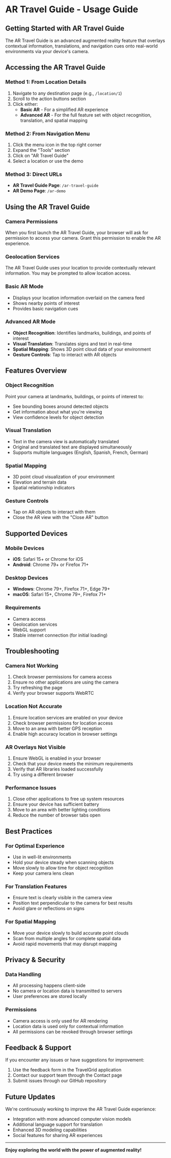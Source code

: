 # AR Travel Guide - Usage Guide

## Getting Started with AR Travel Guide

The AR Travel Guide is an advanced augmented reality feature that overlays contextual information, translations, and navigation cues onto real-world environments via your device's camera.

## Accessing the AR Travel Guide

### Method 1: From Location Details
1. Navigate to any destination page (e.g., `/location/1`)
2. Scroll to the action buttons section
3. Click either:
   - **Basic AR** - For a simplified AR experience
   - **Advanced AR** - For the full feature set with object recognition, translation, and spatial mapping

### Method 2: From Navigation Menu
1. Click the menu icon in the top right corner
2. Expand the "Tools" section
3. Click on "AR Travel Guide"
4. Select a location or use the demo

### Method 3: Direct URLs
- **AR Travel Guide Page**: `/ar-travel-guide`
- **AR Demo Page**: `/ar-demo`

## Using the AR Travel Guide

### Camera Permissions
When you first launch the AR Travel Guide, your browser will ask for permission to access your camera. Grant this permission to enable the AR experience.

### Geolocation Services
The AR Travel Guide uses your location to provide contextually relevant information. You may be prompted to allow location access.

### Basic AR Mode
- Displays your location information overlaid on the camera feed
- Shows nearby points of interest
- Provides basic navigation cues

### Advanced AR Mode
- **Object Recognition**: Identifies landmarks, buildings, and points of interest
- **Visual Translation**: Translates signs and text in real-time
- **Spatial Mapping**: Shows 3D point cloud data of your environment
- **Gesture Controls**: Tap to interact with AR objects

## Features Overview

### Object Recognition
Point your camera at landmarks, buildings, or points of interest to:
- See bounding boxes around detected objects
- Get information about what you're viewing
- View confidence levels for object detection

### Visual Translation
- Text in the camera view is automatically translated
- Original and translated text are displayed simultaneously
- Supports multiple languages (English, Spanish, French, German)

### Spatial Mapping
- 3D point cloud visualization of your environment
- Elevation and terrain data
- Spatial relationship indicators

### Gesture Controls
- Tap on AR objects to interact with them
- Close the AR view with the "Close AR" button

## Supported Devices

### Mobile Devices
- **iOS**: Safari 15+ or Chrome for iOS
- **Android**: Chrome 79+ or Firefox 71+

### Desktop Devices
- **Windows**: Chrome 79+, Firefox 71+, Edge 79+
- **macOS**: Safari 15+, Chrome 79+, Firefox 71+

### Requirements
- Camera access
- Geolocation services
- WebGL support
- Stable internet connection (for initial loading)

## Troubleshooting

### Camera Not Working
1. Check browser permissions for camera access
2. Ensure no other applications are using the camera
3. Try refreshing the page
4. Verify your browser supports WebRTC

### Location Not Accurate
1. Ensure location services are enabled on your device
2. Check browser permissions for location access
3. Move to an area with better GPS reception
4. Enable high accuracy location in browser settings

### AR Overlays Not Visible
1. Ensure WebGL is enabled in your browser
2. Check that your device meets the minimum requirements
3. Verify that AR libraries loaded successfully
4. Try using a different browser

### Performance Issues
1. Close other applications to free up system resources
2. Ensure your device has sufficient battery
3. Move to an area with better lighting conditions
4. Reduce the number of browser tabs open

## Best Practices

### For Optimal Experience
- Use in well-lit environments
- Hold your device steady when scanning objects
- Move slowly to allow time for object recognition
- Keep your camera lens clean

### For Translation Features
- Ensure text is clearly visible in the camera view
- Position text perpendicular to the camera for best results
- Avoid glare or reflections on signs

### For Spatial Mapping
- Move your device slowly to build accurate point clouds
- Scan from multiple angles for complete spatial data
- Avoid rapid movements that may disrupt mapping

## Privacy & Security

### Data Handling
- All processing happens client-side
- No camera or location data is transmitted to servers
- User preferences are stored locally

### Permissions
- Camera access is only used for AR rendering
- Location data is used only for contextual information
- All permissions can be revoked through browser settings

## Feedback & Support

If you encounter any issues or have suggestions for improvement:
1. Use the feedback form in the TravelGrid application
2. Contact our support team through the Contact page
3. Submit issues through our GitHub repository

## Future Updates

We're continuously working to improve the AR Travel Guide experience:
- Integration with more advanced computer vision models
- Additional language support for translation
- Enhanced 3D modeling capabilities
- Social features for sharing AR experiences

---

**Enjoy exploring the world with the power of augmented reality!**